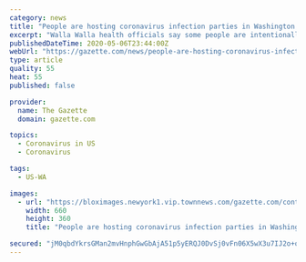 ```yaml
---
category: news
title: "People are hosting coronavirus infection parties in Washington state"
excerpt: "Walla Walla health officials say some people are intentionally flouting health recommendations by exposing themselves and others to COVID-19."
publishedDateTime: 2020-05-06T23:44:00Z
webUrl: "https://gazette.com/news/people-are-hosting-coronavirus-infection-parties-in-washington-state/article_a347dbfc-8ff2-11ea-9eac-d37a40fba77c.html"
type: article
quality: 55
heat: 55
published: false

provider:
  name: The Gazette
  domain: gazette.com

topics:
  - Coronavirus in US
  - Coronavirus

tags:
  - US-WA

images:
  - url: "https://bloximages.newyork1.vip.townnews.com/gazette.com/content/tncms/assets/v3/editorial/2/b0/2b011c20-28ed-11e9-8851-2bbb3e602ffa/5c58f3de83661.image.jpg?resize=660%2C360"
    width: 660
    height: 360
    title: "People are hosting coronavirus infection parties in Washington state"

secured: "jM0qbdYkrsGMan2mvHnphGwGbAjA51p5yERQJ0DvSj0vFn06X5wX3u7IJ2o+q25f4ALaavEkqCrrNsQp4ZL4uRKj+XSM6oF7pZ+ZnLMqAo05rGetSb3zOVM7bqfY+8bAZ+YCPQLG/dNZ6DSfucnhu70EloB692lPZad2+flTRWzKqyxS0O6C8TsJ/0HFZD5UZXZXFyKKmsiyTMVa6MRVMqFPzAS+Gu6pmsV/UpSilGr1M8HUdU319REGeCuf6MTrV0+XBd2upWgPJl34qa6GoMCC2l6qHmSWA/F2MFmBrpudOTlIiV3xqWAMq8NH+/eZDhGI+f0dWqfiM7rLg+Pa8Y8c9r7Rft5XT+4S7JH4IBkUV62L5N5+wSHpQsz+ljGarQqbSvsOhHzO6KFyTC3+aKt/evZ0d+DnySbNd632zbnio1DYdNCY0yOUlME8+4FJhkm7Fx4gIGRke2jWPBZeovy+Tt5EMXBVaTkkQ9BaGh4=;ZNtqn7PuSqQEjHEACW2ooA=="
---
```


